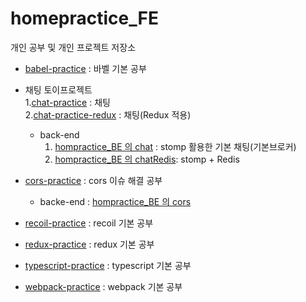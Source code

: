 # homepractice_FE
개인 공부 및 개인 프로젝트 저장소

- [babel-practice](https://github.com/dhsj8405/homepractice_FE/tree/main/babel-practice) : 바벨 기본 공부  

- 채팅 토이프로젝트  
  1.[chat-practice](https://github.com/dhsj8405/homepractice_FE/tree/main/chat-practice) : 채팅  
  2.[chat-practice-redux](https://github.com/dhsj8405/homepractice_FE/tree/main/chat-practice-redux) : 채팅(Redux 적용)  
  - back-end 
    1. [hompractice_BE 의 chat](https://github.com/dhsj8405/homepractice_BE/tree/main/chat) : stomp 활용한 기본 채팅(기본브로커)  
    2. [hompractice_BE 의 chatRedis](https://github.com/dhsj8405/homepractice_BE/tree/main/chatRedis): stomp + Redis  

- [cors-practice](https://github.com/dhsj8405/homepractice_FE/tree/main/cors-practice)  : cors 이슈 해결 공부  
  - backe-end : [hompractice_BE 의 cors](https://github.com/dhsj8405/homepractice_BE/tree/main/cors)  

- [recoil-practice](https://github.com/dhsj8405/homepractice_FE/tree/main/recoil-practice) : recoil 기본 공부   

- [redux-practice](https://github.com/dhsj8405/homepractice_FE/tree/main/redux-practice) : redux 기본 공부  

- [typescript-practice](https://github.com/dhsj8405/homepractice_FE/tree/main/typescript-practice) : typescript 기본 공부  

- [webpack-practice](https://github.com/dhsj8405/homepractice_FE/tree/main/webpack-practice) : webpack 기본 공부  
